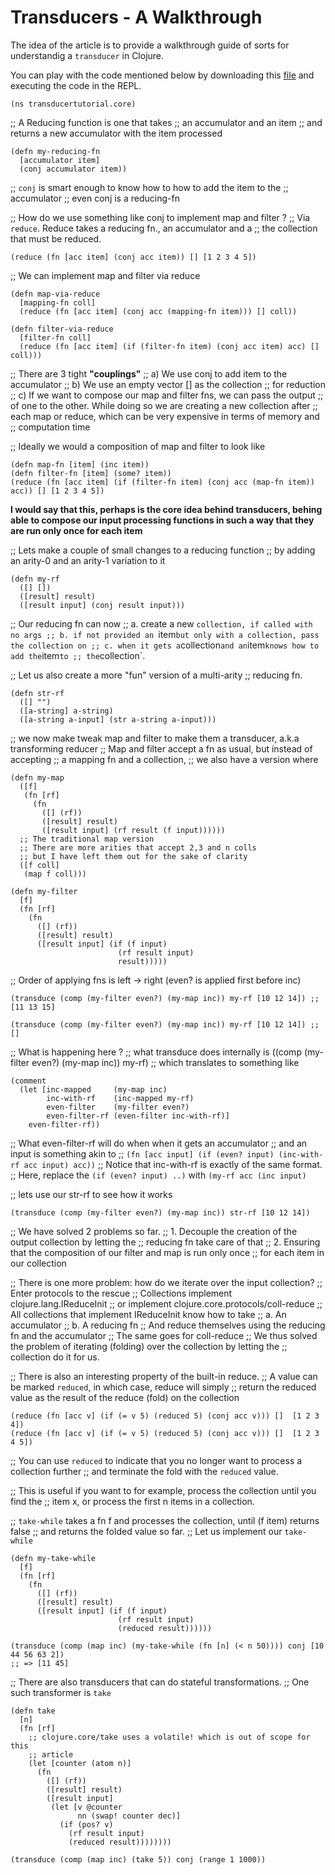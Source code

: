 # Transducers - A Walkthrough

The idea of the article is to provide a walkthrough guide of sorts for understandig
a `transducer`  in Clojure. 

You can play with the code mentioned below by downloading this [file](https://gist.github.com/GoWind/24256bd633392bd9e70dcb30af62de10) and executing the code in the REPL.


```
(ns transducertutorial.core)
```

;; A Reducing function is one that takes
;; an accumulator and an item
;; and returns a new accumulator with the item processed
```
(defn my-reducing-fn
  [accumulator item]
  (conj accumulator item))
```

;; `conj` is smart enough to know how to how to add the item to the
;; accumulator
;; even conj is a reducing-fn

;; How do we use something like conj to implement map and filter ?
;; Via `reduce`. Reduce takes a reducing fn., an accumulator and a
;; the collection that must be reduced.

```
(reduce (fn [acc item] (conj acc item)) [] [1 2 3 4 5])
```
;; We can implement map and filter via reduce

```
(defn map-via-reduce
  [mapping-fn coll]
  (reduce (fn [acc item] (conj acc (mapping-fn item))) [] coll))
```

```
(defn filter-via-reduce
  [filter-fn coll]
  (reduce (fn [acc item] (if (filter-fn item) (conj acc item) acc) [] coll)))
```

;; There are 3 tight **"couplings"**
;; a) We use conj to add item to the accumulator
;; b) We use an empty vector [] as the collection
;;      for reduction
;; c) If we want to compose our map and filter fns, we can pass the output
;;     of one to the other. While doing so we are creating a new collection after
;;     each map or reduce, which can be very expensive in terms of memory and
;;     computation time


;; Ideally we would a composition of map and filter to look like 
```
(defn map-fn [item] (inc item))
(defn filter-fn [item] (some? item))
(reduce (fn [acc item] (if (filter-fn item) (conj acc (map-fn item)) acc)) [] [1 2 3 4 5])
```

**I would say that this, perhaps is the core idea behind transducers,
behing able to compose our input processing functions in such a way
that they are run only once for each item**


;; Lets make a couple of small changes to a reducing function
;; by adding an arity-0 and an arity-1 variation to it
```
(defn my-rf
  ([] [])
  ([result] result)
  ([result input] (conj result input)))
```

;; Our reducing fn can now
;; a. create a new `collection, if called with no args
;; b. if not provided an `item` but only with a collection, pass the collection on
;; c. when it gets a `collection` and an `item` knows how to add the `item` to
;; the `collection`.

;; Let us also create a more "fun" version of a multi-arity
;; reducing fn.

```
(defn str-rf
  ([] "")
  ([a-string] a-string)
  ([a-string a-input] (str a-string a-input)))
```

;; we now make tweak map and filter to make them a transducer, a.k.a transforming reducer
;; Map and filter accept a fn as usual, but instead of accepting
;; a mapping fn and a collection,
;; we also have a version where

```
(defn my-map
  ([f]
   (fn [rf]
     (fn
       ([] (rf))
       ([result] result)
       ([result input] (rf result (f input))))))
  ;; The traditional map version
  ;; There are more arities that accept 2,3 and n colls
  ;; but I have left them out for the sake of clarity
  ([f coll]
   (map f coll)))
```

```
(defn my-filter
  [f]
  (fn [rf]
    (fn
      ([] (rf))
      ([result] result)
      ([result input] (if (f input)
                        (rf result input)
                        result)))))
```

;; Order of applying fns is left -> right (even? is applied first before inc)
```
(transduce (comp (my-filter even?) (my-map inc)) my-rf [10 12 14]) ;; [11 13 15]
```
```
(transduce (comp (my-filter even?) (my-map inc)) my-rf [10 12 14]) ;; []
```

;; What is happening here ?
;; what transduce does internally is ((comp (my-filter even?) (my-map inc)) my-rf)
;; which translates to something like
```
(comment
  (let [inc-mapped     (my-map inc)
        inc-with-rf    (inc-mapped my-rf)
        even-filter    (my-filter even?)
        even-filter-rf (even-filter inc-with-rf)]
    even-filter-rf))
```

;; What even-filter-rf will do when when it gets an accumulator
;; and an input is something akin to
;; `(fn [acc input] (if (even? input) (inc-with-rf acc input) acc))`
;; Notice that inc-with-rf is exactly of the same format.
;; Here, replace the `(if (even? input) ..)` with `(my-rf acc (inc input)`

;; lets use our str-rf to see how it works
```
(transduce (comp (my-filter even?) (my-map inc)) str-rf [10 12 14])
```


;; We have solved 2 problems so far.
;; 1. Decouple the creation of the output collection by letting the
;;    reducing fn take care of that
;; 2. Ensuring that the composition of our filter and map is run only once
;;    for each item in our collection

;; There is one more problem: how do we iterate over the input collection?
;; Enter protocols to the rescue
;; Collections implement clojure.lang.IReduceInit
;; or          implement clojure.core.protocols/coll-reduce
;; All collections that implement IReduceInit know how to take
;; a. An accumulator
;; b. A reducing fn
;; And reduce themselves using the reducing fn and the accumulator
;; The same goes for coll-reduce
;; We thus solved the problem of iterating (folding) over the collection by letting the
;; collection do it for us.

;; There is also an interesting property of the built-in reduce.
;; A value can be marked `reduced`, in which case, reduce will simply
;; return the reduced value as the result of the reduce (fold) on the collection

```
(reduce (fn [acc v] (if (= v 5) (reduced 5) (conj acc v))) []  [1 2 3 4])
(reduce (fn [acc v] (if (= v 5) (reduced 5) (conj acc v))) []  [1 2 3 4 5])
```

;; You can use `reduced` to indicate that you no longer want to process a collection further
;; and terminate the fold with the `reduced` value.

;; This is useful if you want to for example, process the collection until you find the
;; item x, or process the first n items in a collection.

;; `take-while` takes a fn f and processes the collection, until (f item) returns false
;; and returns the folded value so far.
;; Let us implement our `take-while`

```
(defn my-take-while
  [f]
  (fn [rf]
    (fn
      ([] (rf))
      ([result] result)
      ([result input] (if (f input)
                        (rf result input)
                        (reduced result))))))
```

```
(transduce (comp (map inc) (my-take-while (fn [n] (< n 50)))) conj [10 44 56 63 2])
;; => [11 45]
```

;; There are also transducers that can do stateful transformations.
;; One such transformer is `take`

```
(defn take
  [n]
  (fn [rf]
    ;; clojure.core/take uses a volatile! which is out of scope for this
    ;; article
    (let [counter (atom n)]
      (fn
        ([] (rf))
        ([result] result)
        ([result input]
         (let [v @counter
               nn (swap! counter dec)]
           (if (pos? v)
             (rf result input)
             (reduced result))))))))
```

```
(transduce (comp (map inc) (take 5)) conj (range 1 1000))
```


